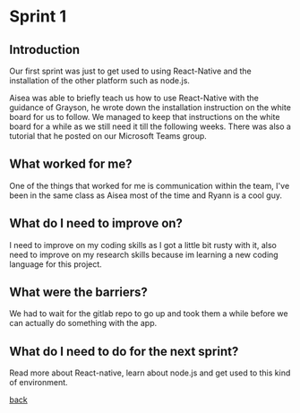 # Sprint 1

## Introduction

Our first sprint was just to get used to using React-Native and the installation of the other platform such as node.js.

Aisea was able to briefly teach us how to use React-Native with the guidance of Grayson, he wrote down the installation instruction on the white board for us to follow. We managed to keep that instructions on the white board for a while as we still need it till the following weeks. There was also a tutorial that he posted on our Microsoft Teams group.

## What worked for me?

One of the things that worked for me is communication within the team, I've been in the same class as Aisea most of the time and Ryann is a cool guy. 

## What do I need to improve on?

I need to improve on my coding skills as I got a little bit rusty with it, also need to improve on my research skills because im learning a new coding language for this project.

## What were the barriers?

We had to wait for the gitlab repo to go up and took them a while before we can actually do something with the app.

## What do I need to do for the next sprint?

Read more about React-native, learn about node.js and get used to this kind of environment.




[back](./)
